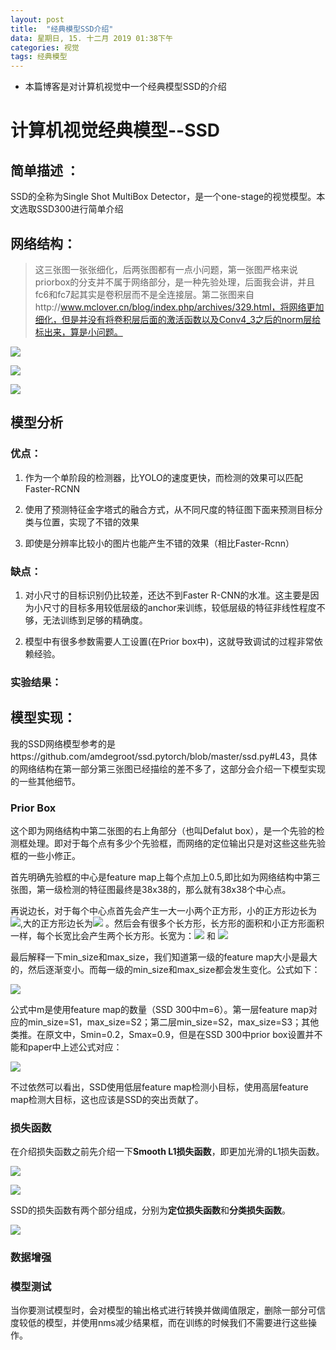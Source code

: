 ```yaml
---
layout: post
title:  "经典模型SSD介绍"
data: 星期日, 15. 十二月 2019 01:38下午 
categories: 视觉
tags: 经典模型
---
```

* 本篇博客是对计算机视觉中一个经典模型SSD的介绍

# 计算机视觉经典模型--SSD
## 简单描述  ：
 SSD的全称为Single Shot MultiBox Detector，是一个one-stage的视觉模型。本文选取SSD300进行简单介绍

## 网络结构：
>这三张图一张张细化，后两张图都有一点小问题，第一张图严格来说priorbox的分支并不属于网络部分，是一种先验处理，后面我会讲，并且fc6和fc7起其实是卷积层而不是全连接层。第二张图来自http://www.mclover.cn/blog/index.php/archives/329.html，将网络更加细化，但是并没有将卷积层后面的激活函数以及Conv4_3之后的norm层给标出来，算是小问题。

![](imgs/20191215-135056.png)


![](imgs/20191215-134401.png)


![](imgs/20191215-134336.png)


## 模型分析
### 优点：
1. 作为一个单阶段的检测器，比YOLO的速度更快，而检测的效果可以匹配Faster-RCNN

2.   使用了预测特征金字塔式的融合方式，从不同尺度的特征图下面来预测目标分类与位置，实现了不错的效果

3. 即使是分辨率比较小的图片也能产生不错的效果（相比Faster-Rcnn）

### 缺点：
1.  对小尺寸的目标识别仍比较差，还达不到Faster R-CNN的水准。这主要是因为小尺寸的目标多用较低层级的anchor来训练，较低层级的特征非线性程度不够，无法训练到足够的精确度。

2. 模型中有很多参数需要人工设置(在Prior box中)，这就导致调试的过程非常依赖经验。 

### 实验结果：


## 模型实现：
我的SSD网络模型参考的是https://github.com/amdegroot/ssd.pytorch/blob/master/ssd.py#L43，具体的网络结构在第一部分第三张图已经描绘的差不多了，这部分会介绍一下模型实现的一些其他细节。
### Prior Box

   这个即为网络结构中第二张图的右上角部分（也叫Defalut box），是一个先验的检测框处理。即对于每个点有多少个先验框，而网络的定位输出只是对这些这些先验框的一些小修正。
	
首先明确先验框的中心是feature map上每个点加上0.5,即比如为网络结构中第三张图，第一级检测的特征图最终是38x38的，那么就有38x38个中心点。
	
再说边长，对于每个中心点首先会产生一大一小两个正方形，小的正方形边长为![](imgs/20191215-145849.png),大的正方形边长为![](imgs/20191215-145750.png)
。然后会有很多个长方形，长方形的面积和小正方形面积一样，每个长宽比会产生两个长方形。长宽为：![](imgs/20191215-150806.png) 和 ![](imgs/20191215-150813.png)
	
最后解释一下min_size和max_size，我们知道第一级的feature map大小是最大的，然后逐渐变小。而每一级的min_size和max_size都会发生变化。公式如下：

![](imgs/20191215-150338.png)

公式中m是使用feature map的数量（SSD 300中m=6）。第一层feature map对应的min_size=S1，max_size=S2；第二层min_size=S2，max_size=S3；其他类推。在原文中，Smin=0.2，Smax=0.9，但是在SSD 300中prior box设置并不能和paper中上述公式对应：

![](imgs/20191215-150507.png)


不过依然可以看出，SSD使用低层feature map检测小目标，使用高层feature map检测大目标，这也应该是SSD的突出贡献了。

### 损失函数 
在介绍损失函数之前先介绍一下**Smooth L1损失函数**，即更加光滑的L1损失函数。

![](imgs/20191215-141033.png)

![](imgs/20191215-141105.png)

SSD的损失函数有两个部分组成，分别为**定位损失函数**和**分类损失函数**。
	
![](imgs/20191215-140603.png)

### 数据增强


### 模型测试
   当你要测试模型时，会对模型的输出格式进行转换并做阈值限定，删除一部分可信度较低的模型，并使用nms减少结果框，而在训练的时候我们不需要进行这些操作。





































